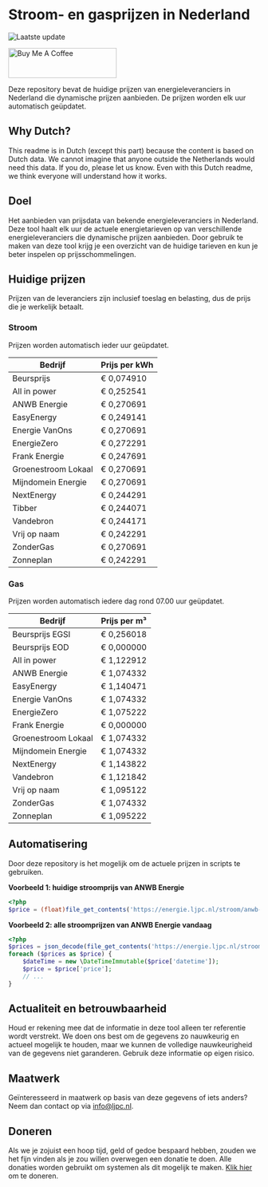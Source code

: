 # Stroom- en gasprijzen in Nederland

![Laatste update](https://img.shields.io/badge/laatste%20update-2024--03--11%2011%3A00%20CET-brightgreen)

<a href="https://www.buymeacoffee.com/Lars-" target="_blank"><img src="https://cdn.buymeacoffee.com/buttons/v2/default-orange.png" alt="Buy Me A Coffee" height="60" style="height: 60px !important;width: 217px !important;" ></a>

Deze repository bevat de huidige prijzen van energieleveranciers in Nederland die dynamische prijzen aanbieden. De prijzen worden elk uur automatisch geüpdatet.

## Why Dutch?

This readme is in Dutch (except this part) because the content is based on Dutch data. We cannot imagine that anyone outside the Netherlands would need this data. If you do, please let us know. Even with this Dutch readme, we think
everyone will understand how it works.

## Doel

Het aanbieden van prijsdata van bekende energieleveranciers in Nederland. Deze tool haalt elk uur de actuele energietarieven op van verschillende energieleveranciers die dynamische prijzen aanbieden. Door gebruik te maken van deze tool
krijg je een overzicht van de huidige tarieven en kun je beter inspelen op prijsschommelingen.

## Huidige prijzen

Prijzen van de leveranciers zijn inclusief toeslag en belasting, dus de prijs die je werkelijk betaalt.

### Stroom

Prijzen worden automatisch ieder uur geüpdatet.

 Bedrijf | Prijs per kWh 
---------|---------------
Beursprijs | € 0,074910
All in power | € 0,252541
ANWB Energie | € 0,270691
EasyEnergy | € 0,249141
Energie VanOns | € 0,270691
EnergieZero | € 0,272291
Frank Energie | € 0,247691
Groenestroom Lokaal | € 0,270691
Mijndomein Energie | € 0,270691
NextEnergy | € 0,244291
Tibber | € 0,244071
Vandebron | € 0,244171
Vrij op naam | € 0,242291
ZonderGas | € 0,270691
Zonneplan | € 0,242291


### Gas

Prijzen worden automatisch iedere dag rond 07.00 uur geüpdatet.

 Bedrijf | Prijs per m³ 
---------|--------------
Beursprijs EGSI | € 0,256018
Beursprijs EOD | € 0,000000
All in power | € 1,122912
ANWB Energie | € 1,074332
EasyEnergy | € 1,140471
Energie VanOns | € 1,074332
EnergieZero | € 1,075222
Frank Energie | € 0,000000
Groenestroom Lokaal | € 1,074332
Mijndomein Energie | € 1,074332
NextEnergy | € 1,143822
Vandebron | € 1,121842
Vrij op naam | € 1,095122
ZonderGas | € 1,074332
Zonneplan | € 1,095222


## Automatisering

Door deze repository is het mogelijk om de actuele prijzen in scripts te gebruiken.

**Voorbeeld 1: huidige stroomprijs van ANWB Energie**

```php
<?php
$price = (float)file_get_contents('https://energie.ljpc.nl/stroom/anwb-energie-nu.txt');

```

**Voorbeeld 2: alle stroomprijzen van ANWB Energie vandaag**

```php
<?php
$prices = json_decode(file_get_contents('https://energie.ljpc.nl/stroom/all-in-power-vandaag.json'),true);
foreach ($prices as $price) {
    $dateTime = new \DateTimeImmutable($price['datetime']);
    $price = $price['price'];
    // ...
}
```

## Actualiteit en betrouwbaarheid

Houd er rekening mee dat de informatie in deze tool alleen ter referentie wordt verstrekt. We doen ons best om de gegevens zo nauwkeurig en actueel mogelijk te houden, maar we kunnen de volledige nauwkeurigheid van de gegevens niet
garanderen. Gebruik deze informatie op eigen risico.

## Maatwerk

Geïnteresseerd in maatwerk op basis van deze gegevens of iets anders? Neem dan contact op
via [info@ljpc.nl](mailto:info@ljpc.nl?subject=Energie%20prijzen).

## Doneren

Als we je zojuist een hoop tijd, geld of gedoe bespaard hebben, zouden we het fijn vinden als je zou willen overwegen een
donatie te doen. Alle donaties worden gebruikt om systemen als dit mogelijk te
maken. [Klik hier](https://www.buymeacoffee.com/Lars-) om te doneren.

